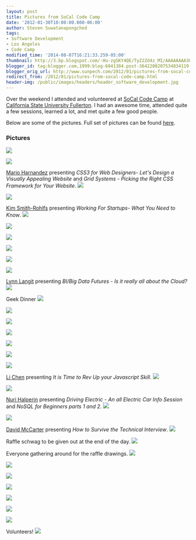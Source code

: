```yaml
---
layout: post
title: Pictures from SoCal Code Camp
date: '2012-01-30T10:00:00.000-06:00'
author: Steven Suwatanapongched
tags:
- Software Development
- Los Angeles
- Code Camp
modified_time: '2014-08-07T16:21:33.259-05:00'
thumbnail: http://3.bp.blogspot.com/-Hu-zgSKY4QE/TyZ2Zd4z_MI/AAAAAAAA3OM/ZtxUI_ruawc/s600/2012-01-28+at+08-41-11.jpg
blogger_id: tag:blogger.com,1999:blog-6841384.post-3642208207534834119
blogger_orig_url: http://www.sunpech.com/2012/01/pictures-from-socal-code-camp.html
redirect_from: /2012/01/pictures-from-socal-code-camp.html
header-img: /public/images/headers/header_software_development.jpg
---
```


Over the weekend I attended and volunteered at <a href="http://www.socalcodecamp.com/">SoCal Code Camp</a> at <a href="http://www.fullerton.edu/">California State University Fullerton</a>. I had an awesome time, attended quite a few sessions, learned a lot, and met quite a few good people.

Below are some of the pictures. Full set of pictures can be found <a href="https://picasaweb.google.com/sunpech/2012SoCalCodeCampAtCalStateFullerton?authuser=0&amp;feat=directlink">here</a>.

### Pictures

<a href="http://3.bp.blogspot.com/-Hu-zgSKY4QE/TyZ2Zd4z_MI/AAAAAAAA3OM/ZtxUI_ruawc/s600/2012-01-28+at+08-41-11.jpg"><img border="0"  src="http://3.bp.blogspot.com/-Hu-zgSKY4QE/TyZ2Zd4z_MI/AAAAAAAA3OM/ZtxUI_ruawc/s320/2012-01-28+at+08-41-11.jpg"  /></a>

<a href="http://4.bp.blogspot.com/-MRv5RE8buwM/TyZ2eN5bUdI/AAAAAAAA3RA/LONFY3AoD4A/s600/2012-01-28+at+08-48-35.jpg"><img border="0"  src="http://4.bp.blogspot.com/-MRv5RE8buwM/TyZ2eN5bUdI/AAAAAAAA3RA/LONFY3AoD4A/s320/2012-01-28+at+08-48-35.jpg"  /></a>

<a href="http://designsdrive.com/">Mario Harnandez</a> presenting <i>CSS3 for Web Designers- Let's Design a Visually Appealing Website </i>and <i>Grid Systems - Picking the Right CSS Framework for Your Website</i>.
<a href="http://4.bp.blogspot.com/-TRDlnrIxp28/TyZ2f_Kz2gI/AAAAAAAA3Pk/vfr9U9r7qHI/s600/2012-01-28+at+08-53-37.jpg"><img border="0"  src="http://4.bp.blogspot.com/-TRDlnrIxp28/TyZ2f_Kz2gI/AAAAAAAA3Pk/vfr9U9r7qHI/s320/2012-01-28+at+08-53-37.jpg"  /></a>

<a href="http://1.bp.blogspot.com/-kiILhZLOqzE/TyZ2gufQHDI/AAAAAAAA3cw/h8zsgnKlLF4/s600/2012-01-28+at+08-54-03.jpg"><img border="0"  src="http://1.bp.blogspot.com/-kiILhZLOqzE/TyZ2gufQHDI/AAAAAAAA3cw/h8zsgnKlLF4/s320/2012-01-28+at+08-54-03.jpg"  /></a>

<a href="http://socaltechrecruiter.com/">Kim Smith-Rohlfs</a> presenting <i>Working For Startups- What You Need to Know</i>.
<a href="http://1.bp.blogspot.com/-ACobo9IIvT4/TyZ2i8hmBYI/AAAAAAAA3U8/1cFQmqiPZTo/s600/2012-01-28+at+09-12-03.jpg"><img border="0"  src="http://1.bp.blogspot.com/-ACobo9IIvT4/TyZ2i8hmBYI/AAAAAAAA3U8/1cFQmqiPZTo/s320/2012-01-28+at+09-12-03.jpg"  /></a>

<a href="http://4.bp.blogspot.com/-S0QtCmyRq5I/TyZ2kHQHkRI/AAAAAAAA3Q0/Z6OJtnl0Mm0/s600/2012-01-28+at+09-14-03.jpg"><img border="0"  src="http://4.bp.blogspot.com/-S0QtCmyRq5I/TyZ2kHQHkRI/AAAAAAAA3Q0/Z6OJtnl0Mm0/s320/2012-01-28+at+09-14-03.jpg"  /></a>

<a href="http://3.bp.blogspot.com/-2N6JxD_3cyE/TyZ2t2wCBuI/AAAAAAAA3Ss/qvGlFFz4QSI/s600/2012-01-28+at+11-56-36.jpg"><img border="0"  src="http://3.bp.blogspot.com/-2N6JxD_3cyE/TyZ2t2wCBuI/AAAAAAAA3Ss/qvGlFFz4QSI/s320/2012-01-28+at+11-56-36.jpg"  /></a>

<a href="http://3.bp.blogspot.com/-ujNhLrJkpkE/TyZ2vVCzklI/AAAAAAAA3TA/w00OfggYxnk/s600/2012-01-28+at+12-02-06.jpg"><img border="0"  src="http://3.bp.blogspot.com/-ujNhLrJkpkE/TyZ2vVCzklI/AAAAAAAA3TA/w00OfggYxnk/s320/2012-01-28+at+12-02-06.jpg"  /></a>

<a href="http://1.bp.blogspot.com/-CZd05Z492Dc/TyZ2y1R6JSI/AAAAAAAA3Tg/LZnHIQYfLcw/s600/2012-01-28+at+13-43-52.jpg"><img border="0"  src="http://1.bp.blogspot.com/-CZd05Z492Dc/TyZ2y1R6JSI/AAAAAAAA3Tg/LZnHIQYfLcw/s320/2012-01-28+at+13-43-52.jpg"  /></a>

<a href="http://3.bp.blogspot.com/-R8T0qMOPaLE/TyZ21fnS6BI/AAAAAAAA3T8/13t7DcmKhjY/s600/2012-01-28+at+13-47-20.jpg"><img border="0"  src="http://3.bp.blogspot.com/-R8T0qMOPaLE/TyZ21fnS6BI/AAAAAAAA3T8/13t7DcmKhjY/s320/2012-01-28+at+13-47-20.jpg"  /></a>

<a href="http://lynnlangit.wordpress.com/">Lynn Langit</a> presenting <i>BI/Big Data Futures - Is it really all about the Cloud?</i>
<a href="http://3.bp.blogspot.com/-INlfuRw3SNk/TyZ25cjIZqI/AAAAAAAA3Us/_yytrgP_udk/s600/2012-01-28+at+15-57-40.jpg"><img border="0"  src="http://3.bp.blogspot.com/-INlfuRw3SNk/TyZ25cjIZqI/AAAAAAAA3Us/_yytrgP_udk/s320/2012-01-28+at+15-57-40.jpg"  /></a>

Geek Dinner
<a href="http://1.bp.blogspot.com/-TNUiGWNVDLs/TyZ2_aQ7UMI/AAAAAAAA3WQ/7nLmvhniPBM/s600/2012-01-28+at+18-30-54.jpg"><img border="0"  src="http://1.bp.blogspot.com/-TNUiGWNVDLs/TyZ2_aQ7UMI/AAAAAAAA3WQ/7nLmvhniPBM/s320/2012-01-28+at+18-30-54.jpg"  /></a>

<a href="http://1.bp.blogspot.com/--3sg9cpF3GA/TyZ2_4LYRRI/AAAAAAAA3WY/t3csDn9mm70/s600/2012-01-28+at+18-31-44.jpg"><img border="0"  src="http://1.bp.blogspot.com/--3sg9cpF3GA/TyZ2_4LYRRI/AAAAAAAA3WY/t3csDn9mm70/s320/2012-01-28+at+18-31-44.jpg"  /></a>

<a href="http://1.bp.blogspot.com/-Z73ZyoZ_Ijc/TyZ3BwsOrNI/AAAAAAAA3bo/rexW0m6SnEg/s600/2012-01-29+at+08-32-21.jpg"><img border="0"  src="http://1.bp.blogspot.com/-Z73ZyoZ_Ijc/TyZ3BwsOrNI/AAAAAAAA3bo/rexW0m6SnEg/s320/2012-01-29+at+08-32-21.jpg"  /></a>

<a href="http://2.bp.blogspot.com/-EBwwOSgU2LY/TyZ3EGI1N1I/AAAAAAAA3XQ/jVFp3QrqpJ8/s600/2012-01-29+at+08-36-00.jpg"><img border="0"  src="http://2.bp.blogspot.com/-EBwwOSgU2LY/TyZ3EGI1N1I/AAAAAAAA3XQ/jVFp3QrqpJ8/s320/2012-01-29+at+08-36-00.jpg"  /></a>

<a href="http://2.bp.blogspot.com/-LdWxeauZfrY/TyZ3HFioplI/AAAAAAAA3Xs/Hdz9x1IcDwk/s600/2012-01-29+at+08-43-46.jpg"><img border="0"  src="http://2.bp.blogspot.com/-LdWxeauZfrY/TyZ3HFioplI/AAAAAAAA3Xs/Hdz9x1IcDwk/s320/2012-01-29+at+08-43-46.jpg"  /></a>

<a href="http://4.bp.blogspot.com/-rRyHHMnF9vo/TyZ3IoqXqjI/AAAAAAAA3X8/9GWePu0KoQo/s600/2012-01-29+at+08-46-14.jpg"><img border="0"  src="http://4.bp.blogspot.com/-rRyHHMnF9vo/TyZ3IoqXqjI/AAAAAAAA3X8/9GWePu0KoQo/s320/2012-01-29+at+08-46-14.jpg"  /></a>

<a href="http://1.bp.blogspot.com/-WGEXI5bv1Rs/TyZ3JluURII/AAAAAAAA3YM/JTauA9khrM0/s600/2012-01-29+at+08-49-45.jpg"><img border="0"  src="http://1.bp.blogspot.com/-WGEXI5bv1Rs/TyZ3JluURII/AAAAAAAA3YM/JTauA9khrM0/s320/2012-01-29+at+08-49-45.jpg"  /></a>

<a href="http://weblogs.asp.net/lichen/">Li Chen</a> presenting <i>It is Time to Rev Up your Javascript Skill</i>.
<a href="http://4.bp.blogspot.com/-1Ed5VmtQMIM/TyZ3LRkVHXI/AAAAAAAA3Yg/otqm4rpnqSQ/s600/2012-01-29+at+09-00-41.jpg"><img border="0"  src="http://4.bp.blogspot.com/-1Ed5VmtQMIM/TyZ3LRkVHXI/AAAAAAAA3Yg/otqm4rpnqSQ/s320/2012-01-29+at+09-00-41.jpg"  /></a>

<a href="http://3.bp.blogspot.com/-lXBNJqvi-1E/TyZ3MvnkAUI/AAAAAAAA3Yw/Ysy5vlaJ1Cg/s600/2012-01-29+at+09-58-14.jpg"><img border="0"  src="http://3.bp.blogspot.com/-lXBNJqvi-1E/TyZ3MvnkAUI/AAAAAAAA3Yw/Ysy5vlaJ1Cg/s320/2012-01-29+at+09-58-14.jpg"  /></a>

<a href="http://plusnconsulting.com/">Nuri Halperin</a> presenting <i>Driving Electric - An all Electric Car Info Session</i> and <i>NoSQL for Beginners parts 1 and 2</i>.
<a href="http://4.bp.blogspot.com/-Jgwh3BDPm5I/TyZ3QRqh3YI/AAAAAAAA3ZY/mDqZzfPVAKQ/s600/2012-01-29+at+10-14-34.jpg"><img border="0"  src="http://4.bp.blogspot.com/-Jgwh3BDPm5I/TyZ3QRqh3YI/AAAAAAAA3ZY/mDqZzfPVAKQ/s320/2012-01-29+at+10-14-34.jpg"  /></a>

<a href="http://1.bp.blogspot.com/-QY08PJmE06I/TyZ3WB_opiI/AAAAAAAA3ak/B8wMkfYHX6Y/s600/2012-01-29+at+12-33-49.jpg"><img border="0"  src="http://1.bp.blogspot.com/-QY08PJmE06I/TyZ3WB_opiI/AAAAAAAA3ak/B8wMkfYHX6Y/s320/2012-01-29+at+12-33-49.jpg"  /></a>

<a href="https://twitter.com/#!/davidmccarter">David McCarter</a> presenting <i>How to Survive the Technical Interview</i>.
<a href="http://1.bp.blogspot.com/-npmx6Q_weHc/TyZ3fxRPg0I/AAAAAAAA3cY/bqNW-haN5yM/s600/2012-01-29+at+15-00-13.jpg"><img border="0"  src="http://1.bp.blogspot.com/-npmx6Q_weHc/TyZ3fxRPg0I/AAAAAAAA3cY/bqNW-haN5yM/s320/2012-01-29+at+15-00-13.jpg"  /></a>

Raffle schwag to be given out at the end of the day.
<a href="http://1.bp.blogspot.com/-jmLmcOPHe48/TyZ3cmiQXpI/AAAAAAAA3bw/4TX7h2VKnRo/s600/2012-01-29+at+14-45-54.jpg"><img border="0"  src="http://1.bp.blogspot.com/-jmLmcOPHe48/TyZ3cmiQXpI/AAAAAAAA3bw/4TX7h2VKnRo/s320/2012-01-29+at+14-45-54.jpg"  /></a>

Everyone gathering around for the raffle drawings.
<a href="http://2.bp.blogspot.com/-U5hQG825b9M/TyZ3i0CpqOI/AAAAAAAA3d0/VATYwQHuiXc/s600/2012-01-29+at+16-08-46.jpg"><img border="0"  src="http://2.bp.blogspot.com/-U5hQG825b9M/TyZ3i0CpqOI/AAAAAAAA3d0/VATYwQHuiXc/s320/2012-01-29+at+16-08-46.jpg"  /></a>

<a href="http://2.bp.blogspot.com/-K11o7eyoas4/TyZ3jQc3v0I/AAAAAAAA3dA/vMeSGju39Nw/s600/2012-01-29+at+16-08-48.jpg"><img border="0"  src="http://2.bp.blogspot.com/-K11o7eyoas4/TyZ3jQc3v0I/AAAAAAAA3dA/vMeSGju39Nw/s320/2012-01-29+at+16-08-48.jpg"  /></a>

<a href="http://4.bp.blogspot.com/-ieFrfc3hklI/TyZ3knDZaII/AAAAAAAA3dE/BEJOm55hQqM/s600/2012-01-29+at+16-08-49.jpg"><img border="0"  src="http://4.bp.blogspot.com/-ieFrfc3hklI/TyZ3knDZaII/AAAAAAAA3dE/BEJOm55hQqM/s320/2012-01-29+at+16-08-49.jpg"  /></a>

<a href="http://2.bp.blogspot.com/-JP2yprxiihI/TyZ3lcGYm6I/AAAAAAAA3dM/Vk3rgYzVsuM/s600/2012-01-29+at+16-08-54.jpg"><img border="0"  src="http://2.bp.blogspot.com/-JP2yprxiihI/TyZ3lcGYm6I/AAAAAAAA3dM/Vk3rgYzVsuM/s320/2012-01-29+at+16-08-54.jpg"  /></a>

<a href="http://3.bp.blogspot.com/-2Ix83oL_Hoc/TyZ3pDhbASI/AAAAAAAA3d8/Yv1YkSKyDpI/s600/2012-01-29+at+16-15-08.jpg"><img border="0"  src="http://3.bp.blogspot.com/-2Ix83oL_Hoc/TyZ3pDhbASI/AAAAAAAA3d8/Yv1YkSKyDpI/s320/2012-01-29+at+16-15-08.jpg"  /></a>

<a href="http://3.bp.blogspot.com/-d-D-tZKawEk/TyZ3xKqQAbI/AAAAAAAA3fQ/vJlP_GTTpqg/s600/2012-01-29+at+16-47-20.jpg"><img border="0"  src="http://3.bp.blogspot.com/-d-D-tZKawEk/TyZ3xKqQAbI/AAAAAAAA3fQ/vJlP_GTTpqg/s320/2012-01-29+at+16-47-20.jpg"  /></a>

<a href="http://3.bp.blogspot.com/-3YkZurjIqS4/TyZ3yB9XQPI/AAAAAAAA3fY/GOKSK2aJ0jE/s600/2012-01-29+at+16-47-58.jpg"><img border="0"  src="http://3.bp.blogspot.com/-3YkZurjIqS4/TyZ3yB9XQPI/AAAAAAAA3fY/GOKSK2aJ0jE/s320/2012-01-29+at+16-47-58.jpg"  /></a>

Volunteers!
<a href="http://1.bp.blogspot.com/-iqJ24674htk/TyZ321zmBJI/AAAAAAAA3fw/OZcoWoBPdcc/s600/2012-01-29+at+16-53-48.jpg"><img border="0"  src="http://1.bp.blogspot.com/-iqJ24674htk/TyZ321zmBJI/AAAAAAAA3fw/OZcoWoBPdcc/s320/2012-01-29+at+16-53-48.jpg"  /></a>
